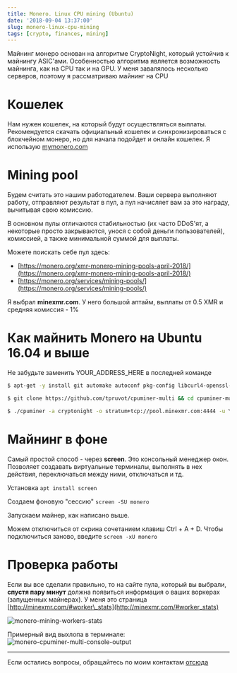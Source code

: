 ```yaml
---
title: Monero. Linux CPU mining (Ubuntu)
date: '2018-09-04 13:37:00'
slug: monero-linux-cpu-mining
tags: [crypto, finances, mining]
---
```


Майнинг монеро основан на алгоритме CryptoNight, который устойчив к майнингу ASIC'ами. Особенностью алгоритма является возможность майнинга, как на CPU так и на GPU. У меня завалялось несколько серверов, поэтому я рассматриваю майнинг на CPU

# Кошелек

Нам нужен кошелек, на который будут осуществляться выплаты. Рекомендуется скачать официальный кошелек и синхронизироваться с блокчейном монеро, но для начала подойдет и онлайн кошелек. Я использую [mymonero.com](https://mymonero.com/#/create-your-account)

# Mining pool

Будем считать это нашим работодателем. Ваши сервера выполняют работу, отправляют результат в пул, а пул начисляет вам за это награду, вычитывая свою комиссию.

В основном пулы отличаются стабильностью (их часто DDoS'ят, а некоторые просто закрываются, унося с собой деньги пользователей), комиссией, а также минимальной суммой для выплаты.

Можете поискать себе пул здесь:

- [https://monero.org/xmr-monero-mining-pools-april-2018/](https://monero.org/xmr-monero-mining-pools-april-2018/)
- [https://monero.org/services/mining-pools/](https://monero.org/services/mining-pools/)

Я выбрал **minexmr.com**. У него большой аптайм, выплаты от 0.5 XMR и средняя комиссия - 1%

# Как майнить Monero на Ubuntu 16.04 и выше

Не забудьте заменить YOUR\_ADDRESS\_HERE в последней команде

```bash
$ apt-get -y install git automake autoconf pkg-config libcurl4-openssl-dev libjansson-dev libssl-dev libgmp-dev make g++

$ git clone https://github.com/tpruvot/cpuminer-multi && cd cpuminer-multi/ && ./build.sh

$ ./cpuminer -a cryptonight -o stratum+tcp://pool.minexmr.com:4444 -u YOUR_ADDRESS_HERE
```

# Майнинг в фоне

Самый простой способ - через **screen**. Это консольный менеджер окон. Позволяет создавать виртуальные терминалы, выполнять в нех действия, переключаться между ними, отключаться и тд.

Установка
`apt install screen`

Создаем фоновую "сессию"
`screen -SU monero`

Запускаем майнер, как написано выше.

Можем отключиться от скрина сочетанием клавиш Ctrl + A + D. Чтобы подключиться заново, введите `screen -xU monero`

# Проверка работы

Если вы все сделали правильно, то на сайте пула, который вы выбрали, **спустя пару минут** должна появиться информация о ваших воркерах (запущенных майнерах). У меня это страница [http://minexmr.com/#worker\_stats](http://minexmr.com/#worker_stats)

![monero-mining-workers-stats](https://s3.blog.amd-nick.me/2018/09/monero-mining-workers-stats.png)

Примерный вид выхлопа в терминале:
 ![monero-cpuminer-multi-console-output](https://s3.blog.amd-nick.me/2018/09/monero-cpuminer-multi-console-output.png)

---

Если остались вопросы, обращайтесь по моим контактам [отсюда](about)
